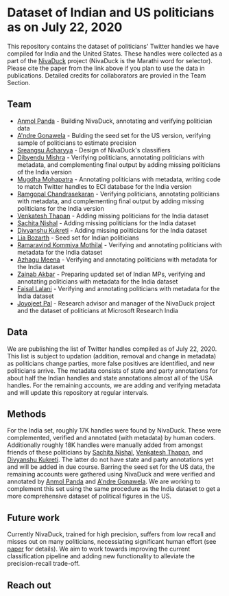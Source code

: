 # Dataset of Indian and US politicians as on July 22, 2020

This repository contains the dataset of politicians' Twitter handles we have compiled for India and the United States. These handles were collected as a part of the [NivaDuck](https://dl.acm.org/doi/abs/10.1145/3400806.3400830) project (NivaDuck is the Marathi word for selector). Please cite the paper from the link above if you plan to use the data in publications. 
Detailed credits for collaborators are provied in the Team Section.

## Team
- [Anmol Panda](https://anmolpanda.github.io/) - Building NivaDuck, annotating and verifying politician data
- [A'ndre Gonawela](https://scholar.google.com/citations?user=twTvND0AAAAJ&hl=en) - Bulding the seed set for the US version, verifying sample of politicians to estimate precision
- [Sreangsu Acharyya](https://dblp.org/pers/a/Acharyya:Sreangsu.html) - Design of NivaDuck's classifiers
- [Dibyendu Mishra](https://www.linkedin.com/in/dibyendu-mishra/?originalSubdomain=in) - Verifying politicians, annotating politicians with metadata, and complementing final output by adding missing politicians of the India version
- [Mugdha Mohapatra](https://www.linkedin.com/in/mugdha-mohapatra-372548143/?originalSubdomain=in) - Annotating politicians with metadata, writing code to match Twitter handles to ECI database for the India version
- [Ramgopal Chandrasekaran](https://scholar.google.com/citations?user=uiReuCAAAAAJ&hl=en) - Verifying politicians, annotating politicians with metadata, and complementing final output by adding missing politicians for the India version
- [Venkatesh Thapan]( https://www.linkedin.com/in/venkatesh-thapan-b07187119/) - Adding missing politicians for the India dataset
- [Sachita Nishal](https://nishalsach.github.io/) - Adding missing politicians for the India dataset
- [Divyanshu Kukreti](https://github.com/Divyanshu718) - Adding missing politicians for the India dataset
- [Lia Bozarth](https://lbozarth.github.io/) - Seed set for Indian politicians
- [Ramaravind Kommiya Mothilal](https://raam93.github.io/) - Verifying and annotating politicians with metadata for the India dataset
- [Azhagu Meena](https://scholar.google.com/citations?user=A4drjU4AAAAJ&hl=en) - Verifying and annotating politicians with metadata for the India dataset
- [Zainab Akbar](https://scholar.google.com/citations?user=NXFwzv0AAAAJ&hl=en) - Preparing updated set of Indian MPs, verifying and annotating politicians  with metadata for the India dataset
- [Faisal Lalani](https://www.linkedin.com/in/faisalmlalani/) - Verifying and annotating politicians  with metadata for the India dataset
- [Joyojeet Pal](https://joyojeet.people.si.umich.edu/) - Research advisor and manager of the NivaDuck project and the dataset of politicians at Microsoft Research India

## Data
We are publishing the list of Twitter handles compiled as of July 22, 2020. This list is subject to updation (addition, removal and change in metadata) as politicians change parties, more false positives are identified, and new politicians arrive. The metadata consists of state and party annotations for about half the Indian handles and state annotations almost all of the USA handles. For the remaining accounts, we are adding and verifying metadata and will update this repository at regular intervals.

## Methods
For the India set, roughly 17K handles were found by NivaDuck. These were complemented, verified and annotated (with metadata) by human coders. Additionally roughly 18K handles were manually added from amongst friends of these politicians by [Sachita Nishal](https://nishalsach.github.io/), [Venkatesh Thapan](https://www.linkedin.com/in/venkatesh-thapan-b07187119/), and [Divyanshu Kukreti](https://github.com/Divyanshu718). The latter do not have state and party annotations yet and will be added in due course.
Barring the seed set for the US data, the remaining accounts were gathered using NivaDuck and were verified and annotated by [Anmol Panda](https://anmolpanda.github.io/) and [A'ndre Gonawela](https://scholar.google.com/citations?user=twTvND0AAAAJ&hl=en). We are working to complement this set using the same procedure as the India dataset to get a more comprehensive dataset of political figures in the US.

## Future work
Currently NivaDuck, trained for high precision, suffers from low recall and misses out on many politicians, necessiating significant human effort (see [paper](https://dl.acm.org/doi/abs/10.1145/3400806.3400830) for details). We aim to work towards improving the current classification pipeline and adding new functionality to alleviate the precision-recall trade-off. 

## Reach out
